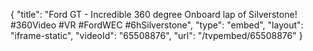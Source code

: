 {
    "title": "Ford GT - Incredible 360 degree Onboard lap of Silverstone! #360Video #VR #FordWEC #6hSilverstone",
    "type": "embed",
    "layout": "iframe-static",
    "videoId": "65508876",
    "url": "\/tvpembed\/65508876"
}